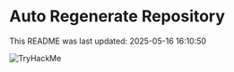 # Auto Regenerate Repository

This README was last updated: 2025-05-16 16:10:50

 ![TryHackMe](https://tryhackme.com/badge/533634)